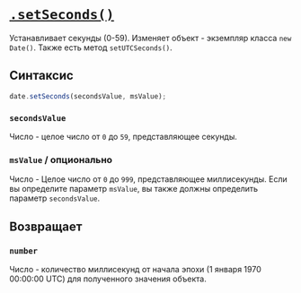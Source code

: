 # [`.setSeconds()`](../index.md)

Устанавливает секунды (0-59). Изменяет объект - экземпляр класса `new Date()`. Также есть метод `setUTCSeconds()`.

## Синтаксис

```js
date.setSeconds(secondsValue, msValue);
```

### `secondsValue`

Число - целое число от `0` до `59`, представляющее секунды.

### `msValue` / опционально

Число - Целое число от `0` до `999`, представляющее миллисекунды.
Если вы определите параметр `msValue`, вы также должны определить параметр `secondsValue`.

## Возвращает

### `number`

Число - количество миллисекунд от начала эпохи (1 января 1970 00:00:00 UTC) для полученного значения объекта.
